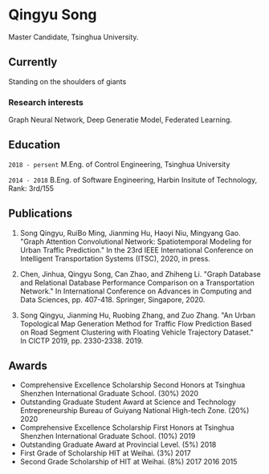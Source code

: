 # Qingyu Song
Master Candidate, Tsinghua University.

## Currently
Standing on the shoulders of giants


### Research interests

Graph Neural Network, Deep Generatie Model, Federated Learning.


## Education

`2018 - persent`
M.Eng. of Control Engineering, Tsinghua University

`2014 - 2018`
B.Eng. of Software Engineering, Harbin Insitute of Technology, Rank: 3rd/155






## Publications

<!-- A list is also available [online](http://scholar.google.co.uk/citations?user=LTOTl0YAAAAJ) -->
1. Song Qingyu, RuiBo Ming, Jianming Hu, Haoyi Niu, Mingyang Gao. "Graph Attention Convolutional Network: Spatiotemporal Modeling for Urban Traffic Prediction." In the 23rd IEEE International Conference on Intelligent Transportation Systems (ITSC), 2020, in press.

2. Chen, Jinhua, Qingyu Song, Can Zhao, and Zhiheng Li. "Graph Database and Relational Database Performance Comparison on a Transportation Network." In International Conference on Advances in Computing and Data Sciences, pp. 407-418. Springer, Singapore, 2020.

3. Song Qingyu, Jianming Hu, Ruobing Zhang, and Zuo Zhang. "An Urban Topological Map Generation Method for Traffic Flow Prediction Based on Road Segment Clustering with Floating Vehicle Trajectory Dataset." In CICTP 2019, pp. 2330-2338. 2019.


## Awards


* Comprehensive Excellence Scholarship Second Honors at Tsinghua Shenzhen International Graduate School. (30%) 2020
* Outstanding Graduate Student Award at Science and Technology Entrepreneurship Bureau of Guiyang National High-tech Zone. (20%) 2020
* Comprehensive Excellence Scholarship First Honors at Tsinghua Shenzhen International Graduate School. (10%) 2019
* Outstanding Graduate Award at Provincial Level. (5%) 2018
* First Grade of Scholarship HIT at Weihai. (3%) 2017
* Second Grade Scholarship of HIT at Weihai. (8%) 2017 2016 2015



<!-- ### Footer

Last updated: Nov 2020 -->


